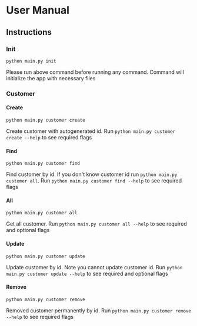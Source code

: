 # User Manual

## Instructions

### Init
```
python main.py init
```
Please run above command before running any command. Command will initialize the app with necessary files

### Customer

#### Create
```
python main.py customer create
```
Create customer with autogenerated id. Run ``python main.py customer create --help`` to see required flags

#### Find
```
python main.py customer find
```
Find customer by id. If you don't know customer id run ``python main.py customer all``. Run ``python main.py customer find --help`` to see required flags

#### All
```
python main.py customer all
```
Get all customer. Run ``python main.py customer all --help`` to see required and optional flags

#### Update
```
python main.py customer update
```
Update customer by id. Note you cannot update customer id. Run ``python main.py customer update --help`` to see required and optional flags

#### Remove
```
python main.py customer remove
```
Removed customer permanently by id. Run ``python main.py customer remove --help`` to see required flags